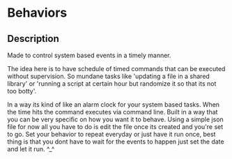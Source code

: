 # Behaviors



## Description

Made to control system based events in a timely manner. 

The idea here is to have schedule of timed commands that can be executed without supervision. So mundane tasks like 'updating a file in a shared library' or 'running a script at certain hour but randomize it so that its not too botty'. 

In a way its kind of like an alarm clock for your system based tasks. When the time hits the command executes via command line. Built in a way that you can be very specific on how you want it to behave. Using a simple json file for now all you have to do is edit the file once its created and you're set to go. Set your behavior to repeat everyday or just have it run once, best thing is that you dont have to wait for the events to happen just set the date and let it run. ^_^



